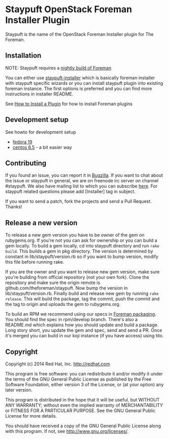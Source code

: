 # Staypuft OpenStack Foreman Installer Plugin

Staypuft is the name of the OpenStack Foreman Installer plugin for The Foreman.

## Installation

NOTE: Staypuft requires a [nightly build of Foreman](http://yum.theforeman.org/nightly/)

You can either use [staypuft-installer](https://github.com/theforeman/foreman-installer-staypuft) which is basically
foreman installer with staypuft specific wizards or you can install staypuft 
plugin into existing foreman instance. The first options is preferred and you
can find more instructions in installer README.

See [How to Install a Plugin](http://theforeman.org/manuals/1.6/index.html#6.1InstallaPlugin)
for how to install Foreman plugins

## Development setup

See howto for development setup
- [fedora 19](doc/setup_fedora.md)
- [centos 6.5](doc/setup_centos.md) - a bit easier way

## Contributing

If you found an issue, you can report it in [Bugzilla](https://bugzilla.redhat.com/buglist.cgi?component=rubygem-staypuft&product=Red%20Hat%20OpenStack).
If you want to chat about the issue or staypuft in general, we are on freenode 
irc server on channel #staypuft. We also have mailing list to which you can
subscribe [here](https://www.redhat.com/mailman/listinfo/rdo-list). For staypuft
related questions please add [Installer] tag in subject.

If you want to send a patch, fork the projects and send a Pull Request. Thanks!

## Release a new version

To release a new gem version you have to be owner of the gem on rubygems.org. 
If you're not you can ask for ownership or you can build a gem locally. To build 
a gem locally, cd into staypuft directory and run `rake build`. This builds
a gem in pkg directory. The version is determined by constant in lib/staypuft/version.rb 
so if you want to bump version, modify this file before running rake.

If you are the owner and you want to release new gem version, make sure you're building
from official repository (not your own fork). Clone the repository and make sure the origin
remote is github.com/theforeman/staypuft. Now bump the version in lib/staypuft/version.rb.
Finally build and release new gem by running `rake release`. This will build the package,
tag the commit, push the commit and the tag to origin and uploads the gem to rubygems.org.

To build an RPM we recommend using our specs in [Foreman packaging](https://github.com/theforeman/foreman-packaging).
You should find the spec in rpm/develop branch. There's also a README.md which explains
how you should update and build a package. Long story short, you update the gem and spec,
send and send a PR. Once it's merged you can build in our koji instance (if you have
access) using tito.

## Copyright

Copyright (c) 2014 Red Hat, Inc. http://redhat.com

This program is free software: you can redistribute it and/or modify
it under the terms of the GNU General Public License as published by
the Free Software Foundation, either version 3 of the License, or
(at your option) any later version.

This program is distributed in the hope that it will be useful,
but WITHOUT ANY WARRANTY; without even the implied warranty of
MERCHANTABILITY or FITNESS FOR A PARTICULAR PURPOSE.  See the
GNU General Public License for more details.

You should have received a copy of the GNU General Public License
along with this program.  If not, see <http://www.gnu.org/licenses/>.

